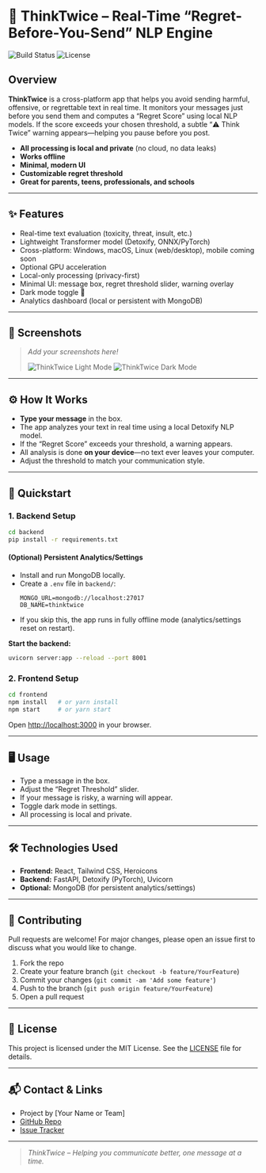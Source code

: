 # 🛑 ThinkTwice – Real-Time “Regret-Before-You-Send” NLP Engine

![Build Status](https://img.shields.io/badge/build-passing-brightgreen)
![License](https://img.shields.io/badge/license-MIT-blue)

## Overview

**ThinkTwice** is a cross-platform app that helps you avoid sending harmful, offensive, or regrettable text in real time. It monitors your messages just before you send them and computes a “Regret Score” using local NLP models. If the score exceeds your chosen threshold, a subtle “⚠️ Think Twice” warning appears—helping you pause before you post.

- **All processing is local and private** (no cloud, no data leaks)
- **Works offline**
- **Minimal, modern UI**
- **Customizable regret threshold**
- **Great for parents, teens, professionals, and schools**

---

## ✨ Features
- Real-time text evaluation (toxicity, threat, insult, etc.)
- Lightweight Transformer model (Detoxify, ONNX/PyTorch)
- Cross-platform: Windows, macOS, Linux (web/desktop), mobile coming soon
- Optional GPU acceleration
- Local-only processing (privacy-first)
- Minimal UI: message box, regret threshold slider, warning overlay
- Dark mode toggle 🌙
- Analytics dashboard (local or persistent with MongoDB)

---

## 📸 Screenshots

> _Add your screenshots here!_
>
> ![ThinkTwice Light Mode](./screenshots/light-mode.png)
> ![ThinkTwice Dark Mode](./screenshots/dark-mode.png)

---

## ⚙️ How It Works
- **Type your message** in the box.
- The app analyzes your text in real time using a local Detoxify NLP model.
- If the “Regret Score” exceeds your threshold, a warning appears.
- All analysis is done **on your device**—no text ever leaves your computer.
- Adjust the threshold to match your communication style.

---

## 🚀 Quickstart

### 1. Backend Setup

```bash
cd backend
pip install -r requirements.txt
```

#### (Optional) Persistent Analytics/Settings
- Install and run MongoDB locally.
- Create a `.env` file in `backend/`:
  ```env
  MONGO_URL=mongodb://localhost:27017
  DB_NAME=thinktwice
  ```
- If you skip this, the app runs in fully offline mode (analytics/settings reset on restart).

**Start the backend:**
```bash
uvicorn server:app --reload --port 8001
```

### 2. Frontend Setup

```bash
cd frontend
npm install   # or yarn install
npm start     # or yarn start
```

Open [http://localhost:3000](http://localhost:3000) in your browser.

---

## 🖥️ Usage
- Type a message in the box.
- Adjust the “Regret Threshold” slider.
- If your message is risky, a warning will appear.
- Toggle dark mode in settings.
- All processing is local and private.

---

## 🛠️ Technologies Used
- **Frontend:** React, Tailwind CSS, Heroicons
- **Backend:** FastAPI, Detoxify (PyTorch), Uvicorn
- **Optional:** MongoDB (for persistent analytics/settings)

---

## 🤝 Contributing
Pull requests are welcome! For major changes, please open an issue first to discuss what you would like to change.

1. Fork the repo
2. Create your feature branch (`git checkout -b feature/YourFeature`)
3. Commit your changes (`git commit -am 'Add some feature'`)
4. Push to the branch (`git push origin feature/YourFeature`)
5. Open a pull request

---

## 📄 License
This project is licensed under the MIT License. See the [LICENSE](./LICENSE) file for details.

---

## 📬 Contact & Links
- Project by [Your Name or Team]
- [GitHub Repo](https://github.com/yourusername/thinktwice)
- [Issue Tracker](https://github.com/yourusername/thinktwice/issues)

---

> _ThinkTwice – Helping you communicate better, one message at a time._

